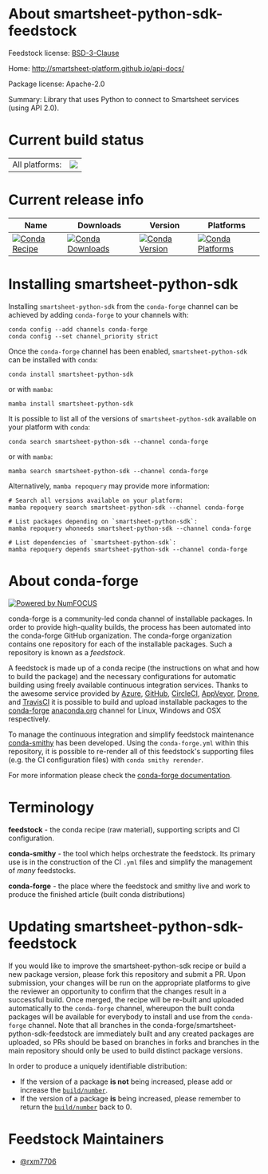 About smartsheet-python-sdk-feedstock
=====================================

Feedstock license: [BSD-3-Clause](https://github.com/conda-forge/smartsheet-python-sdk-feedstock/blob/main/LICENSE.txt)

Home: http://smartsheet-platform.github.io/api-docs/

Package license: Apache-2.0

Summary: Library that uses Python to connect to Smartsheet services (using API 2.0).

Current build status
====================


<table><tr><td>All platforms:</td>
    <td>
      <a href="https://dev.azure.com/conda-forge/feedstock-builds/_build/latest?definitionId=20388&branchName=main">
        <img src="https://dev.azure.com/conda-forge/feedstock-builds/_apis/build/status/smartsheet-python-sdk-feedstock?branchName=main">
      </a>
    </td>
  </tr>
</table>

Current release info
====================

| Name | Downloads | Version | Platforms |
| --- | --- | --- | --- |
| [![Conda Recipe](https://img.shields.io/badge/recipe-smartsheet--python--sdk-green.svg)](https://anaconda.org/conda-forge/smartsheet-python-sdk) | [![Conda Downloads](https://img.shields.io/conda/dn/conda-forge/smartsheet-python-sdk.svg)](https://anaconda.org/conda-forge/smartsheet-python-sdk) | [![Conda Version](https://img.shields.io/conda/vn/conda-forge/smartsheet-python-sdk.svg)](https://anaconda.org/conda-forge/smartsheet-python-sdk) | [![Conda Platforms](https://img.shields.io/conda/pn/conda-forge/smartsheet-python-sdk.svg)](https://anaconda.org/conda-forge/smartsheet-python-sdk) |

Installing smartsheet-python-sdk
================================

Installing `smartsheet-python-sdk` from the `conda-forge` channel can be achieved by adding `conda-forge` to your channels with:

```
conda config --add channels conda-forge
conda config --set channel_priority strict
```

Once the `conda-forge` channel has been enabled, `smartsheet-python-sdk` can be installed with `conda`:

```
conda install smartsheet-python-sdk
```

or with `mamba`:

```
mamba install smartsheet-python-sdk
```

It is possible to list all of the versions of `smartsheet-python-sdk` available on your platform with `conda`:

```
conda search smartsheet-python-sdk --channel conda-forge
```

or with `mamba`:

```
mamba search smartsheet-python-sdk --channel conda-forge
```

Alternatively, `mamba repoquery` may provide more information:

```
# Search all versions available on your platform:
mamba repoquery search smartsheet-python-sdk --channel conda-forge

# List packages depending on `smartsheet-python-sdk`:
mamba repoquery whoneeds smartsheet-python-sdk --channel conda-forge

# List dependencies of `smartsheet-python-sdk`:
mamba repoquery depends smartsheet-python-sdk --channel conda-forge
```


About conda-forge
=================

[![Powered by
NumFOCUS](https://img.shields.io/badge/powered%20by-NumFOCUS-orange.svg?style=flat&colorA=E1523D&colorB=007D8A)](https://numfocus.org)

conda-forge is a community-led conda channel of installable packages.
In order to provide high-quality builds, the process has been automated into the
conda-forge GitHub organization. The conda-forge organization contains one repository
for each of the installable packages. Such a repository is known as a *feedstock*.

A feedstock is made up of a conda recipe (the instructions on what and how to build
the package) and the necessary configurations for automatic building using freely
available continuous integration services. Thanks to the awesome service provided by
[Azure](https://azure.microsoft.com/en-us/services/devops/), [GitHub](https://github.com/),
[CircleCI](https://circleci.com/), [AppVeyor](https://www.appveyor.com/),
[Drone](https://cloud.drone.io/welcome), and [TravisCI](https://travis-ci.com/)
it is possible to build and upload installable packages to the
[conda-forge](https://anaconda.org/conda-forge) [anaconda.org](https://anaconda.org/)
channel for Linux, Windows and OSX respectively.

To manage the continuous integration and simplify feedstock maintenance
[conda-smithy](https://github.com/conda-forge/conda-smithy) has been developed.
Using the ``conda-forge.yml`` within this repository, it is possible to re-render all of
this feedstock's supporting files (e.g. the CI configuration files) with ``conda smithy rerender``.

For more information please check the [conda-forge documentation](https://conda-forge.org/docs/).

Terminology
===========

**feedstock** - the conda recipe (raw material), supporting scripts and CI configuration.

**conda-smithy** - the tool which helps orchestrate the feedstock.
                   Its primary use is in the construction of the CI ``.yml`` files
                   and simplify the management of *many* feedstocks.

**conda-forge** - the place where the feedstock and smithy live and work to
                  produce the finished article (built conda distributions)


Updating smartsheet-python-sdk-feedstock
========================================

If you would like to improve the smartsheet-python-sdk recipe or build a new
package version, please fork this repository and submit a PR. Upon submission,
your changes will be run on the appropriate platforms to give the reviewer an
opportunity to confirm that the changes result in a successful build. Once
merged, the recipe will be re-built and uploaded automatically to the
`conda-forge` channel, whereupon the built conda packages will be available for
everybody to install and use from the `conda-forge` channel.
Note that all branches in the conda-forge/smartsheet-python-sdk-feedstock are
immediately built and any created packages are uploaded, so PRs should be based
on branches in forks and branches in the main repository should only be used to
build distinct package versions.

In order to produce a uniquely identifiable distribution:
 * If the version of a package **is not** being increased, please add or increase
   the [``build/number``](https://docs.conda.io/projects/conda-build/en/latest/resources/define-metadata.html#build-number-and-string).
 * If the version of a package **is** being increased, please remember to return
   the [``build/number``](https://docs.conda.io/projects/conda-build/en/latest/resources/define-metadata.html#build-number-and-string)
   back to 0.

Feedstock Maintainers
=====================

* [@rxm7706](https://github.com/rxm7706/)

